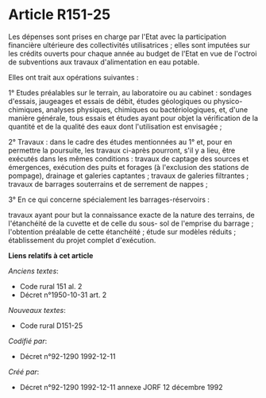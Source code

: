# Article R151-25

Les dépenses sont prises en charge par l'Etat avec la participation financière ultérieure des collectivités utilisatrices ;
elles sont imputées sur les crédits ouverts pour chaque année au budget de l'Etat en vue de l'octroi de subventions aux
travaux d'alimentation en eau potable.

Elles ont trait aux opérations suivantes :

1° Etudes préalables sur le terrain, au laboratoire ou au cabinet : sondages d'essais, jaugeages et essais de débit, études
géologiques ou physico-chimiques, analyses physiques, chimiques ou bactériologiques, et, d'une manière générale, tous essais
et études ayant pour objet la vérification de la quantité et de la qualité des eaux dont l'utilisation est envisagée ;

2° Travaux : dans le cadre des études mentionnées au 1° et, pour en permettre la poursuite, les travaux ci-après pourront,
s'il y a lieu, être exécutés dans les mêmes conditions : travaux de captage des sources et émergences, exécution des puits et
forages (à l'exclusion des stations de pompage), drainage et galeries captantes ; travaux de galeries filtrantes ; travaux de
barrages souterrains et de serrement de nappes ;

3° En ce qui concerne spécialement les barrages-réservoirs :

travaux ayant pour but la connaissance exacte de la nature des terrains, de l'étanchéité de la cuvette et de celle du sous-
sol de l'emprise du barrage ; l'obtention préalable de cette étanchéité ; étude sur modèles réduits ; établissement du projet
complet d'exécution.

**Liens relatifs à cet article**

_Anciens textes_:

  - Code rural 151 al. 2
  - Décret n°1950-10-31 art. 2

_Nouveaux textes_:

  - Code rural D151-25

_Codifié par_:

  - Décret n°92-1290 1992-12-11

_Créé par_:

  - Décret n°92-1290 1992-12-11 annexe JORF 12 décembre 1992
